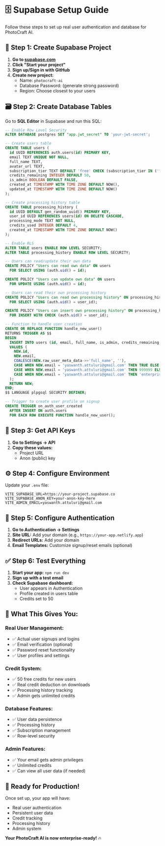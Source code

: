 # 🗄️ Supabase Setup Guide

Follow these steps to set up real user authentication and database for PhotoCraft AI.

## 🚀 **Step 1: Create Supabase Project**

1. **Go to [supabase.com](https://supabase.com)**
2. **Click "Start your project"**
3. **Sign up/Sign in with GitHub**
4. **Create new project:**
   - Name: `photocraft-ai`
   - Database Password: (generate strong password)
   - Region: Choose closest to your users

## 🗃️ **Step 2: Create Database Tables**

Go to **SQL Editor** in Supabase and run this SQL:

```sql
-- Enable Row Level Security
ALTER DATABASE postgres SET "app.jwt_secret" TO 'your-jwt-secret';

-- Create users table
CREATE TABLE users (
  id UUID REFERENCES auth.users(id) PRIMARY KEY,
  email TEXT UNIQUE NOT NULL,
  full_name TEXT,
  avatar_url TEXT,
  subscription_tier TEXT DEFAULT 'free' CHECK (subscription_tier IN ('free', 'pro', 'enterprise')),
  credits_remaining INTEGER DEFAULT 50,
  is_admin BOOLEAN DEFAULT FALSE,
  created_at TIMESTAMP WITH TIME ZONE DEFAULT NOW(),
  updated_at TIMESTAMP WITH TIME ZONE DEFAULT NOW()
);

-- Create processing history table
CREATE TABLE processing_history (
  id UUID DEFAULT gen_random_uuid() PRIMARY KEY,
  user_id UUID REFERENCES users(id) ON DELETE CASCADE,
  processing_mode TEXT NOT NULL,
  credits_used INTEGER DEFAULT 4,
  created_at TIMESTAMP WITH TIME ZONE DEFAULT NOW()
);

-- Enable RLS
ALTER TABLE users ENABLE ROW LEVEL SECURITY;
ALTER TABLE processing_history ENABLE ROW LEVEL SECURITY;

-- Users can read/update their own data
CREATE POLICY "Users can read own data" ON users
  FOR SELECT USING (auth.uid() = id);

CREATE POLICY "Users can update own data" ON users
  FOR UPDATE USING (auth.uid() = id);

-- Users can read their own processing history
CREATE POLICY "Users can read own processing history" ON processing_history
  FOR SELECT USING (auth.uid() = user_id);

CREATE POLICY "Users can insert own processing history" ON processing_history
  FOR INSERT WITH CHECK (auth.uid() = user_id);

-- Function to handle user creation
CREATE OR REPLACE FUNCTION handle_new_user()
RETURNS TRIGGER AS $$
BEGIN
  INSERT INTO users (id, email, full_name, is_admin, credits_remaining, subscription_tier)
  VALUES (
    NEW.id,
    NEW.email,
    COALESCE(NEW.raw_user_meta_data->>'full_name', ''),
    CASE WHEN NEW.email = 'yaswanth.attuluri@gmail.com' THEN TRUE ELSE FALSE END,
    CASE WHEN NEW.email = 'yaswanth.attuluri@gmail.com' THEN 999999 ELSE 50 END,
    CASE WHEN NEW.email = 'yaswanth.attuluri@gmail.com' THEN 'enterprise' ELSE 'free' END
  );
  RETURN NEW;
END;
$$ LANGUAGE plpgsql SECURITY DEFINER;

-- Trigger to create user profile on signup
CREATE TRIGGER on_auth_user_created
  AFTER INSERT ON auth.users
  FOR EACH ROW EXECUTE FUNCTION handle_new_user();
```

## 🔑 **Step 3: Get API Keys**

1. **Go to Settings → API**
2. **Copy these values:**
   - Project URL
   - Anon (public) key

## ⚙️ **Step 4: Configure Environment**

Update your `.env` file:

```env
VITE_SUPABASE_URL=https://your-project.supabase.co
VITE_SUPABASE_ANON_KEY=your-anon-key-here
VITE_ADMIN_EMAIL=yaswanth.attuluri@gmail.com
```

## 🔐 **Step 5: Configure Authentication**

1. **Go to Authentication → Settings**
2. **Site URL:** Add your domain (e.g., `https://your-app.netlify.app`)
3. **Redirect URLs:** Add your domain
4. **Email Templates:** Customize signup/reset emails (optional)

## ✅ **Step 6: Test Everything**

1. **Start your app:** `npm run dev`
2. **Sign up with a test email**
3. **Check Supabase dashboard:**
   - User appears in Authentication
   - Profile created in users table
   - Credits set to 50

## 🎯 **What This Gives You:**

### **Real User Management:**
- ✅ Actual user signups and logins
- ✅ Email verification (optional)
- ✅ Password reset functionality
- ✅ User profiles and settings

### **Credit System:**
- ✅ 50 free credits for new users
- ✅ Real credit deduction on downloads
- ✅ Processing history tracking
- ✅ Admin gets unlimited credits

### **Database Features:**
- ✅ User data persistence
- ✅ Processing history
- ✅ Subscription management
- ✅ Row-level security

### **Admin Features:**
- ✅ Your email gets admin privileges
- ✅ Unlimited credits
- ✅ Can view all user data (if needed)

## 🚀 **Ready for Production!**

Once set up, your app will have:
- Real user authentication
- Persistent user data
- Credit tracking
- Processing history
- Admin system

**Your PhotoCraft AI is now enterprise-ready!** 🔥